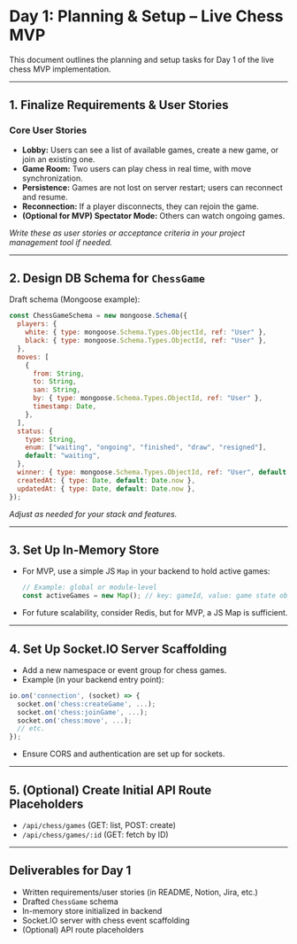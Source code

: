 # Day 1: Planning & Setup – Live Chess MVP

This document outlines the planning and setup tasks for Day 1 of the live chess MVP implementation.

---

## 1. Finalize Requirements & User Stories

### Core User Stories

- **Lobby:** Users can see a list of available games, create a new game, or join an existing one.
- **Game Room:** Two users can play chess in real time, with move synchronization.
- **Persistence:** Games are not lost on server restart; users can reconnect and resume.
- **Reconnection:** If a player disconnects, they can rejoin the game.
- **(Optional for MVP) Spectator Mode:** Others can watch ongoing games.

_Write these as user stories or acceptance criteria in your project management tool if needed._

---

## 2. Design DB Schema for `ChessGame`

Draft schema (Mongoose example):

```js
const ChessGameSchema = new mongoose.Schema({
  players: {
    white: { type: mongoose.Schema.Types.ObjectId, ref: "User" },
    black: { type: mongoose.Schema.Types.ObjectId, ref: "User" },
  },
  moves: [
    {
      from: String,
      to: String,
      san: String,
      by: { type: mongoose.Schema.Types.ObjectId, ref: "User" },
      timestamp: Date,
    },
  ],
  status: {
    type: String,
    enum: ["waiting", "ongoing", "finished", "draw", "resigned"],
    default: "waiting",
  },
  winner: { type: mongoose.Schema.Types.ObjectId, ref: "User", default: null },
  createdAt: { type: Date, default: Date.now },
  updatedAt: { type: Date, default: Date.now },
});
```

_Adjust as needed for your stack and features._

---

## 3. Set Up In-Memory Store

- For MVP, use a simple JS `Map` in your backend to hold active games:
  ```js
  // Example: global or module-level
  const activeGames = new Map(); // key: gameId, value: game state object
  ```
- For future scalability, consider Redis, but for MVP, a JS Map is sufficient.

---

## 4. Set Up Socket.IO Server Scaffolding

- Add a new namespace or event group for chess games.
- Example (in your backend entry point):

```js
io.on('connection', (socket) => {
  socket.on('chess:createGame', ...);
  socket.on('chess:joinGame', ...);
  socket.on('chess:move', ...);
  // etc.
});
```

- Ensure CORS and authentication are set up for sockets.

---

## 5. (Optional) Create Initial API Route Placeholders

- `/api/chess/games` (GET: list, POST: create)
- `/api/chess/games/:id` (GET: fetch by ID)

---

## Deliverables for Day 1

- Written requirements/user stories (in README, Notion, Jira, etc.)
- Drafted `ChessGame` schema
- In-memory store initialized in backend
- Socket.IO server with chess event scaffolding
- (Optional) API route placeholders
